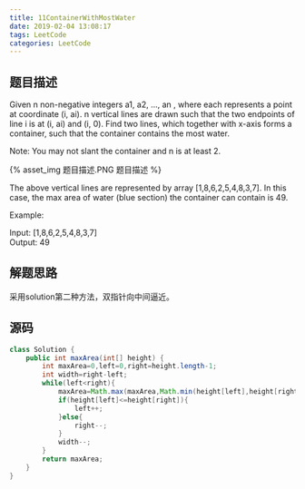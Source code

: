 ```yaml
---
title: 11ContainerWithMostWater
date: 2019-02-04 13:08:17
tags: LeetCode
categories: LeetCode
---
```



## 题目描述

Given n non-negative integers a1, a2, ..., an , where each represents a point at coordinate (i, ai). n vertical lines are drawn such that the two endpoints of line i is at (i, ai) and (i, 0). Find two lines, which together with x-axis forms a container, such that the container contains the most water.  

Note: You may not slant the container and n is at least 2.  

{% asset_img 题目描述.PNG 题目描述 %}  

The above vertical lines are represented by array [1,8,6,2,5,4,8,3,7]. In this case, the max area of water (blue section) the container can contain is 49.  


Example:  

Input: [1,8,6,2,5,4,8,3,7]  
Output: 49  

## 解题思路

采用solution第二种方法，双指针向中间逼近。

## 源码

```java
class Solution {
    public int maxArea(int[] height) {
        int maxArea=0,left=0,right=height.length-1;
        int width=right-left;
        while(left<right){
            maxArea=Math.max(maxArea,Math.min(height[left],height[right])*(width));
            if(height[left]<=height[right]){
                left++;
            }else{
                right--;
            }
            width--;
        }
        return maxArea;
    }
}
```